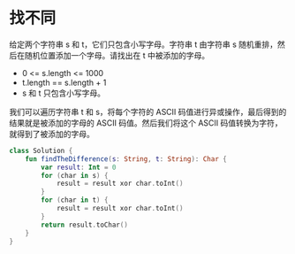 # 找不同

给定两个字符串 s 和 t，它们只包含小写字母。字符串 t 由字符串 s 随机重排，然后在随机位置添加一个字母。请找出在 t 中被添加的字母。

* 0 <= s.length <= 1000
* t.length == s.length + 1
* s 和 t 只包含小写字母。

我们可以遍历字符串 t 和 s，将每个字符的 ASCII 码值进行异或操作，最后得到的结果就是被添加的字母的 ASCII 码值。然后我们将这个 ASCII 码值转换为字符，就得到了被添加的字母。

```kotlin
class Solution {
    fun findTheDifference(s: String, t: String): Char {
        var result: Int = 0
        for (char in s) {
            result = result xor char.toInt()
        }
        for (char in t) {
            result = result xor char.toInt()
        }
        return result.toChar()
    }
}
```
